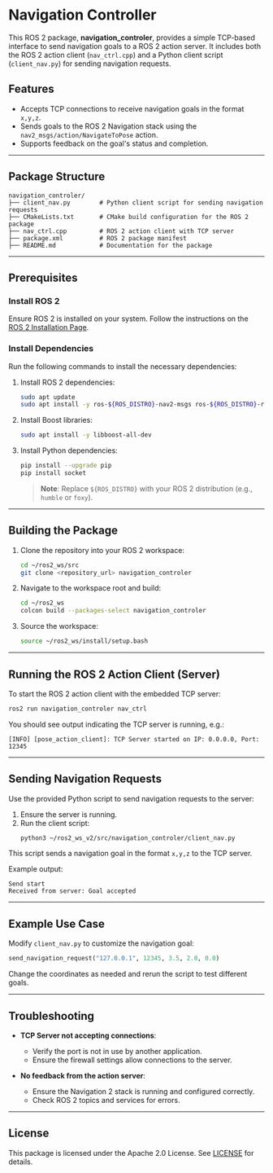# Navigation Controller

This ROS 2 package, **navigation_controler**, provides a simple TCP-based interface to send navigation goals to a ROS 2 action server. It includes both the ROS 2 action client (`nav_ctrl.cpp`) and a Python client script (`client_nav.py`) for sending navigation requests.

## Features
- Accepts TCP connections to receive navigation goals in the format `x,y,z`.
- Sends goals to the ROS 2 Navigation stack using the `nav2_msgs/action/NavigateToPose` action.
- Supports feedback on the goal's status and completion.

---

## Package Structure
```
navigation_controler/
├── client_nav.py        # Python client script for sending navigation requests
├── CMakeLists.txt       # CMake build configuration for the ROS 2 package
├── nav_ctrl.cpp         # ROS 2 action client with TCP server
├── package.xml          # ROS 2 package manifest
├── README.md            # Documentation for the package
```

---

## Prerequisites

### Install ROS 2
Ensure ROS 2 is installed on your system. Follow the instructions on the [ROS 2 Installation Page](https://docs.ros.org/en/rolling/Installation.html). 

### Install Dependencies
Run the following commands to install the necessary dependencies:

1. Install ROS 2 dependencies:
   ```bash
   sudo apt update
   sudo apt install -y ros-${ROS_DISTRO}-nav2-msgs ros-${ROS_DISTRO}-rclcpp ros-${ROS_DISTRO}-rclcpp-action
   ```

2. Install Boost libraries:
   ```bash
   sudo apt install -y libboost-all-dev
   ```

3. Install Python dependencies:
   ```bash
   pip install --upgrade pip
   pip install socket
   ```

   > **Note**: Replace `${ROS_DISTRO}` with your ROS 2 distribution (e.g., `humble` or `foxy`).

---

## Building the Package

1. Clone the repository into your ROS 2 workspace:
   ```bash
   cd ~/ros2_ws/src
   git clone <repository_url> navigation_controler
   ```

2. Navigate to the workspace root and build:
   ```bash
   cd ~/ros2_ws
   colcon build --packages-select navigation_controler
   ```

3. Source the workspace:
   ```bash
   source ~/ros2_ws/install/setup.bash
   ```

---

## Running the ROS 2 Action Client (Server)

To start the ROS 2 action client with the embedded TCP server:
```bash
ros2 run navigation_controler nav_ctrl
```

You should see output indicating the TCP server is running, e.g.:
```
[INFO] [pose_action_client]: TCP Server started on IP: 0.0.0.0, Port: 12345
```

---

## Sending Navigation Requests

Use the provided Python script to send navigation requests to the server:

1. Ensure the server is running.
2. Run the client script:
   ```bash
   python3 ~/ros2_ws_v2/src/navigation_controler/client_nav.py
   ```

This script sends a navigation goal in the format `x,y,z` to the TCP server.

Example output:
```
Send start
Received from server: Goal accepted
```

---

## Example Use Case

Modify `client_nav.py` to customize the navigation goal:
```python
send_navigation_request("127.0.0.1", 12345, 3.5, 2.0, 0.0)
```
Change the coordinates as needed and rerun the script to test different goals.

---

## Troubleshooting

- **TCP Server not accepting connections**:
  - Verify the port is not in use by another application.
  - Ensure the firewall settings allow connections to the server.

- **No feedback from the action server**:
  - Ensure the Navigation 2 stack is running and configured correctly.
  - Check ROS 2 topics and services for errors.

---

## License

This package is licensed under the Apache 2.0 License. See [LICENSE](https://www.apache.org/licenses/LICENSE-2.0) for details.
